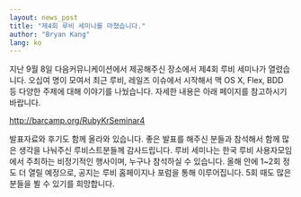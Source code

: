 ```yaml
---
layout: news_post
title: "제4회 루비 세미나를 마쳤습니다."
author: "Bryan Kang"
lang: ko
---
```


지난 9월 8일 다음커뮤니케이션에서 제공해주신 장소에서 제4회 루비 세미나가 열렸습니다. 오십여 명이 모여서 최근 루비, 레일즈
이슈에서 시작해서 맥 OS X, Flex, BDD 등 다양한 주제에 대해 이야기를 나눴습니다. 자세한 내용은 아래 페이지를
참고하시기 바랍니다.

http://barcamp.org/RubyKrSeminar4

발표자료와 후기도 함께 올라와 있습니다. 좋은 발표를 해주신 분들과 참석해서 함께 많은 생각을 나눠주신 루비스트분들께
감사드립니다. 루비 세미나는 한국 루비 사용자모임에서 주최하는 비정기적인 행사이며, 누구나 참석하실 수 있습니다. 올해 안에 1~2회
정도 더 열릴 예정으로, 공지는 루비 홈페이지나 포럼을 통해 이루어집니다. 5회 때도 많은 분들을 뵐 수 있기를 희망합니다.
